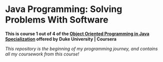 # Java Programming: Solving Problems With Software
**This is course 1 out of 4 of the [Object Oriented Programming in Java Specialization](https://www.coursera.org/specializations/object-oriented-programming) offered by Duke University | Coursera**

*This repository is the beginning of my programming journey, and contains all my coursework from this course!*
